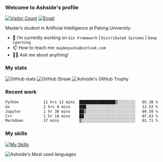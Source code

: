 ### Welcome to Ashside's profile

[![Visitor Count](https://visitor-badge.laobi.icu/badge?page_id=Ashside)](https://github.com/Ashside)
[![Email](https://img.shields.io/badge/Email-maybeyushu@outlook.com-blue)](mailto:maybeyushu@outlook.com)


Master’s student in Artificial Intelligence at Peking University

- 🔭 I’m currently working on `Gin Framework` | `Distributed Systems` | `Deep Learning`
- 📫 How to reach me: `maybeyushu@outlook.com`
- 👨‍💻 Ask me about anything!

### My stats

![GitHub stats](https://github-readme-stats.vercel.app/api?username=Ashside&show_icons=true)
![GitHub Streak](https://github-readme-streak-stats.herokuapp.com/?user=Ashside)
![Ashside's GitHub Trophy](https://github-profile-trophy.vercel.app/?username=Ashside&theme=onedark)



### Recent work

<!--START_SECTION:waka-->

```txt
Python           11 hrs 12 mins  ████████████████▒░░░░░░░░   65.38 %
Go               2 hrs 8 mins    ███░░░░░░░░░░░░░░░░░░░░░░   12.52 %
Jupyter          1 hr 38 mins    ██▒░░░░░░░░░░░░░░░░░░░░░░   09.59 %
C++              1 hr 18 mins    ██░░░░░░░░░░░░░░░░░░░░░░░   07.63 %
Markdown         17 mins         ▒░░░░░░░░░░░░░░░░░░░░░░░░   01.71 %
```

<!--END_SECTION:waka-->

### My skills

[![My Skills](https://skillicons.dev/icons?i=go,python,cpp,vue)](https://skillicons.dev)

![Ashside's Most used languages](https://github-readme-stats.vercel.app/api/top-langs/?username=Ashside&layout=compact&hide_border=true&langs_count=4)


